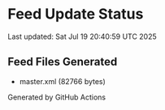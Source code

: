 # Feed Update Status
Last updated: Sat Jul 19 20:40:59 UTC 2025

## Feed Files Generated
- master.xml (82766 bytes)

Generated by GitHub Actions
